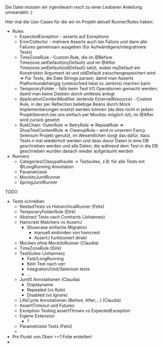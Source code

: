 Die Datei müssen wir irgendwann noch zu einer Lesbaren Anleitung umwandeln :)

Hier mal die Use-Cases für die wir im Projekt aktuell Runner/Rules haben:
* Rules
	* ExpectedException - asserts auf Exceptions
	* ErrorCollector - mehrere Asserts auch bei Failure und dann alle Failures gemeinsam ausgeben (für Aufwändigere/integrativere Tests)
	* TimeZoneRule - Custom Rule, die im @Before Timezone.setDefault(myDefault) und im @After Timezone.setDefault(oldDefault) setzt, wobei myDefault ein Konstruktor Argument ist und oldDefault zwischengespeichert wird => Für Tests, die Date Strings parsen, damit man Asserts Platformunabhängig (unterschied lokal vs Jenkins) machen kann
	* TemporaryFolder - falls beim Test I/O Operationen gemacht werden; damit man keine Dateien durch unittests anlegt
	* ApplicationContextModifier (extends ExternalResource) - Custom Rule, in der per Reflection beliebige Beans durch Mock Implementierungen ersetzt werden können (da dies nicht in jedem Projektbereich bei uns einfach per Mockito möglich ist); im @After wird zurück gesetzt
	* RuleChain: OuterRule => RetryRule => RepeatRule => ShopTestContextRule => CleanupRule - wird in unserem Fancy Selenium Projekt genutzt, im Wesentlichen sorgt das dafür, dass Tests n mal wiederholt werden und dass davor Daten in eine DB geschrieben werden und alle Daten, die während dem Test in die DB geschrieben wurden danach wieder aufgeräumt werden
* Runners
	* Categories/Classpathsuite -> Testsuites, z.B. für alle Tests mit @LongRunning Annotation
	* Parametrized
	* MockitoJunitRunner
	* SpringJunitRunner

TODO
* Tests schreiben
	* NestedTests vs HierarchicalRunner (Felix)
	* TemporaryFolderRule (Dirk)
	* Abstract Tests nach Contracts (Johannes)
	* Hamcrest Matchers vs AssertJ 
		* Showcase einfache Migration
			* manuell einbinden von hamcrest
			* AssertJ funktioniert direkt
	* Mocken ohne MockitoRunner (Claudia)
	* TimeZoneRule (Dirk)
	* TestSuites (Johannes)
		* Fast/LongRunning
		* Kein Test nach vier
		* Integration/Unit/Selenium tests
		* ...
	* Junit5 Annotationen (Claudia)
		* Displayname
		* Repeated (vs Rule)
		* Disabled (vs Ignore)
	* LifeCycle Annotationen (Before, After,...) (Claudia)
	* AssertTimeout und Futures
	* Exception Testing assertThrows vs ExpectedException
	* Eigene Extension
		* ?
	* Parametrized Tests (Felix)
	*
* Pro Punkt von Oben >=1 Folie erstellen!
* 